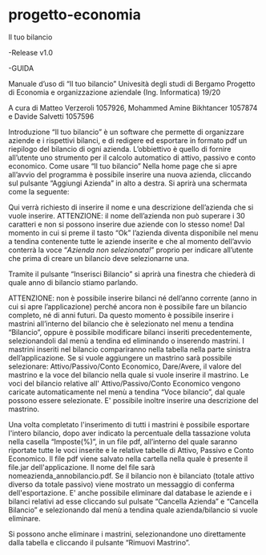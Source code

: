 # progetto-economia
Il tuo bilancio

-Release v1.0

-GUIDA

Manuale d’uso di “Il tuo bilancio”
                                                   Univesità degli studi di Bergamo 
                                 Progetto di Economia e organizzazione aziendale (Ing. Informatica) 19/20 

A cura di Matteo Verzeroli 1057926, Mohammed Amine Bikhtancer 1057874 e Davide Salvetti 1057596

Introduzione
“Il tuo bilancio” è un software che permette di organizzare aziende e i rispettivi bilanci, e di redigere ed esportare in formato pdf un riepilogo del bilancio di ogni azienda. L’obbiettivo è quello di fornire all’utente uno strumento per il calcolo automatico di attivo, passivo e conto economico.
Come usare “Il tuo bilancio”
Nella home page che si apre all’avvio del programma è possibile inserire una nuova azienda, cliccando sul pulsante “Aggiungi Azienda” in alto a destra. Si aprirà una schermata come la seguente:
 
Qui verrà richiesto di inserire il nome e una descrizione dell’azienda che si vuole inserire.
ATTENZIONE: il nome dell’azienda non può superare i 30 caratteri e non si possono inserire due aziende con lo stesso nome!
Dal momento in cui si preme il tasto “Ok” l’azienda diventa disponibile nel menu a tendina contenente tutte le aziende inserite e che al momento dell’avvio conterrà la voce “*Azienda non selezionata!*” proprio per indicare all’utente che prima di creare un bilancio deve selezionarne una.
 
Tramite il pulsante “Inserisci Bilancio” si aprirà una finestra che chiederà di quale anno di bilancio stiamo parlando. 

ATTENZIONE: non è possibile inserire bilanci né dell’anno corrente (anno in cui si apre l’applicazione) perché ancora non è possibile fare un bilancio completo, né di anni futuri.
Da questo momento è possibile inserire i mastrini all’interno del bilancio che è selezionato nel menu a tendina “Bilancio”, oppure è possibile modificare bilanci inseriti precedentemente, selezionandoli dal menù a tendina ed eliminando o inserendo mastrini.
I mastrini inseriti nel bilancio compariranno nella tabella nella parte sinistra dell’applicazione.
Se si vuole aggiungere un mastrino sarà possibile selezionare: Attivo/Passivo/Conto Economico, Dare/Avere, il valore del mastrino e la voce del bilancio nella quale si vuole inserire il mastrino. Le voci del bilancio relative all' Attivo/Passivo/Conto Economico vengono caricate automaticamente nel menù a tendina “Voce bilancio”, dal quale possono essere selezionate. E' possibile inoltre inserire una descrizione del mastrino.

Una volta completato l'inserimento di tutti i mastrini è possibile esportare l'intero bilancio, dopo aver indicato la percentuale della tassazione voluta nella casella “Imposte(%)”, in un file pdf, all’interno del quale saranno riportate tutte le voci inserite e le relative tabelle di Attivo, Passivo e Conto Economico.
Il file pdf viene salvato nella cartella nella quale è presente il file.jar dell'applicazione. Il nome del file sarà nomeazienda_annobilancio.pdf. Se il bilancio non è bilanciato (totale attivo diverso da totale passivo) viene mostrato un messaggio di conferma dell'esportazione. 
E' anche possibile eliminare dal database le aziende e i bilanci relativi ad esse cliccando sul pulsate “Cancella Azienda” e “Cancella Bilancio” e selezionando dal menù a tendina quale azienda/bilancio si vuole eliminare.
 
Si possono anche eliminare i mastrini, selezionandone uno direttamente dalla tabella e cliccando il pulsante “Rimuovi Mastrino”.

